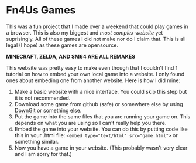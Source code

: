 # Fn4Us Games

This was a fun project that I made over a weekend that could play games in a browser. This is also my biggest and _most complex website_ yet suprisingly. 
All of these games I did not make nor do I claim that. This is all legal (I hope) as these games are opensource. 

**MINECRAFT, ZELDA, AND SM64 ARE ALL REMAKES**

This website was pretty easy to make even though that I couldn't find 1 tutorial on how to embed your own local game into a website. I only found ones about embeding one from another website. Here is how I did mine:

1. Make a basic website with a nice interface. You could skip this step but it is not recommended.
2. Download some game from github (safe) or somewhere else by using [DownGit](https://minhaskamal.github.io/DownGit/#/home) or something else.
3. Put the game into the same files that you are running your game on. This depends on what you are using so I can't really help you there.
4. Embed the game into your website. You can do this by putting code like this in your .html file: ```<embed type="text/html" src="game.html">``` or something similar.
5. Now you have a game in your website. (This probably wasn't very clear and I am sorry for that.)
